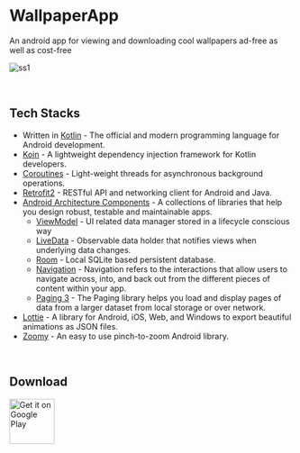 # WallpaperApp
An android app for viewing and downloading cool wallpapers ad-free as well as cost-free

![ss1](https://i.postimg.cc/Fz7TJhPp/readmeimg.png) 

</br>

## Tech Stacks
* Written in [Kotlin](https://kotlinlang.org/) - The official and modern programming language for Android development.
* [Koin](https://insert-koin.io/) - A lightweight dependency injection framework for Kotlin developers.
* [Coroutines](https://developer.android.com/kotlin/coroutines) -  Light-weight threads for asynchronous background operations.
* [Retrofit2](https://square.github.io/retrofit/) - RESTful API and networking client for Android and Java.
* [Android Architecture Components](https://developer.android.com/topic/libraries/architecture) - A collections of libraries that help you design robust, testable and maintainable apps.
     * [ViewModel](https://developer.android.com/reference/androidx/lifecycle/ViewModel) - UI related data manager stored in a lifecycle conscious way
     * [LiveData](https://developer.android.com/topic/libraries/architecture/livedata) -  Observable data holder that notifies views when underlying data changes.
     * [Room](https://developer.android.com/training/data-storage/room) - Local SQLite based persistent database.
     * [Navigation](https://developer.android.com/guide/navigation) - Navigation refers to the interactions that allow users to navigate across, into, and back out from the different pieces of content within your app.
     * [Paging 3](https://developer.android.com/topic/libraries/architecture/paging/v3-overview) - The Paging library helps you load and display pages of data from a larger dataset from local storage or over network.
* [Lottie](https://github.com/airbnb/lottie-android) - A library for Android, iOS, Web, and Windows to export beautiful animations as JSON files.
* [Zoomy](https://github.com/imablanco/Zoomy) - An easy to use pinch-to-zoom Android library.
</br>

## Download
<a href="https://play.google.com/store/apps/details?id=com.georgcantor.wallpaperapp" target="_blank"><img alt="Get it on Google Play" src="https://play.google.com/intl/en_us/badges/images/generic/en-play-badge.png" height="80"/></a>     
